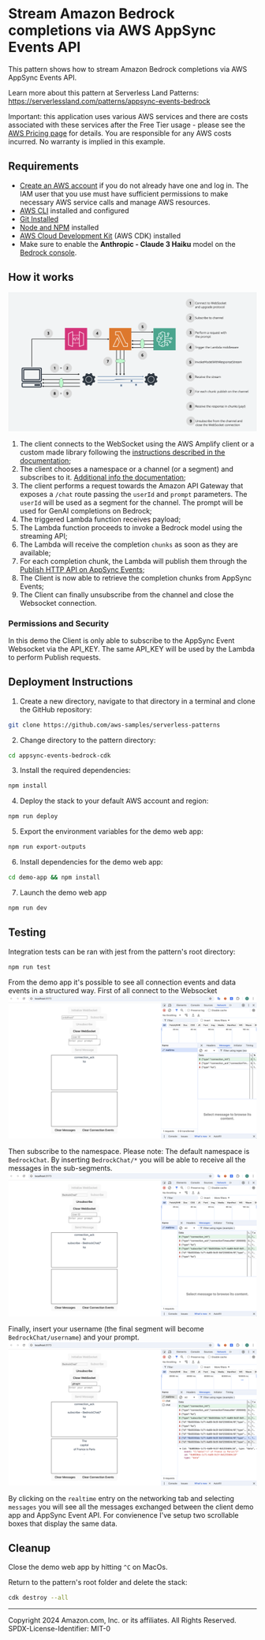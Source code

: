 # Stream Amazon Bedrock completions via AWS AppSync Events API

This pattern shows how to stream Amazon Bedrock completions via AWS AppSync Events API.

Learn more about this pattern at Serverless Land Patterns: https://serverlessland.com/patterns/appsync-events-bedrock

Important: this application uses various AWS services and there are costs associated with these services after the Free Tier usage - please see the [AWS Pricing page](https://aws.amazon.com/pricing/) for details. You are responsible for any AWS costs incurred. No warranty is implied in this example.


## Requirements
* [Create an AWS account](https://portal.aws.amazon.com/gp/aws/developer/registration/index.html) if you do not already have one and log in. The IAM user that you use must have sufficient permissions to make necessary AWS service calls and manage AWS resources.
* [AWS CLI](https://docs.aws.amazon.com/cli/latest/userguide/install-cliv2.html) installed and configured
* [Git Installed](https://git-scm.com/book/en/v2/Getting-Started-Installing-Git)
* [Node and NPM](https://nodejs.org/en/download/) installed
* [AWS Cloud Development Kit](https://docs.aws.amazon.com/cdk/v2/guide/cli.html) (AWS CDK) installed
* Make sure to enable the **Anthropic - Claude 3 Haiku** model on the [Bedrock console](https://console.aws.amazon.com/bedrock/home#/modelaccess).


## How it works
![diagram](diagram.png)
1. The client connects to the WebSocket using the AWS Amplify client or a custom made library following the [instructions described in the documentation](https://docs.aws.amazon.com/appsync/latest/eventapi/event-api-websocket-protocol.html);
2. The client chooses a namespace or a channel (or a segment) and subscribes to it. [Additional info the documentation](https://docs.aws.amazon.com/appsync/latest/eventapi/event-api-websocket-protocol.html);
3. The client performs a request towards the Amazon API Gateway that exposes a `/chat` route passing the `userId` and `prompt` parameters. The `userId` will be used as a segment for the channel. The prompt will be used for GenAI completions on Bedrock;
4. The triggered Lambda function receives payload;
5. The Lambda function proceeds to invoke a Bedrock model using the streaming API;
6. The Lambda will receive the completion `chunks` as soon as they are available;
7. For each completion chunk, the Lambda will publish them through the [Publish HTTP API on AppSync Events](https://docs.aws.amazon.com/appsync/latest/eventapi/publish-http.html);
8. The Client is now able to retrieve the completion chunks from AppSync Events;
9. The Client can finally unsubscribe from the channel and close the Websocket connection.

### Permissions and Security
In this demo the Client is only able to subscribe to the AppSync Event Websocket via the API_KEY. The same API_KEY will be used by the Lambda to perform Publish requests.


## Deployment Instructions

1. Create a new directory, navigate to that directory in a terminal and clone the GitHub repository:
```sh
git clone https://github.com/aws-samples/serverless-patterns
```
2. Change directory to the pattern directory:
```sh
cd appsync-events-bedrock-cdk
```
3. Install the required dependencies:
```sh
npm install
```
4. Deploy the stack to your default AWS account and region:
```sh
npm run deploy
```
5. Export the environment variables for the demo web app:
```sh
npm run export-outputs
```
6. Install dependencies for the demo web app:
```sh
cd demo-app && npm install
```
7. Launch the demo web app
```sh
npm run dev
```

## Testing
Integration tests can be ran with jest from the pattern's root directory:
```sh
npm run test
```

From the demo app it's possible to see all connection events and data events in a structured way.
First of all connect to the Websocket
![step1](step1.png)

Then subscribe to the namespace. Please note: The default namespace is `BedrockChat`. By inserting `BedrockChat/*` you will be able to receive all the messages in the sub-segments.
![step2](step2.png)

Finally, insert your username (the final segment will become `BedrockChat/username`) and your prompt.
![step3](step3.png)

By clicking on the `realtime` entry on the networking tab and selecting `messages` you will see all the messages exchanged between the client demo app and AppSync Event API. For convienence I've setup two scrollable boxes that display the same data.


## Cleanup
Close the demo web app by hitting `^C` on MacOs.

Return to the pattern's root folder and delete the stack:
```sh
cdk destroy --all
```
----
Copyright 2024 Amazon.com, Inc. or its affiliates. All Rights Reserved.
SPDX-License-Identifier: MIT-0
